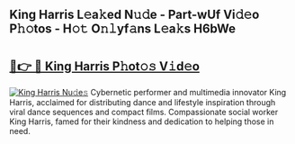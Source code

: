 ## King Harris L𝚎a𝚔ed N𝚞𝚍e - Part-wUf Vi𝚍𝚎o P𝚑𝚘tos - H𝚘𝚝 O𝚗𝚕yf𝚊ns L𝚎a𝚔s H6bWe

# <h2><a href="http://kfa04ge.oniu.top/?m=King+Harris">🔗👉 🔴 King Harris P𝚑ot𝚘𝚜 V𝚒d𝚎o</a></h2>

[![King Harris Nu𝚍e𝚜](https://i.imgur.com/0qMVB7G.gif)](http://kfa04ge.oniu.top/?m=King+Harris)
Cybernetic performer and multimedia innovator King Harris, acclaimed for distributing dance and lifestyle inspiration through viral dance sequences and compact films. Compassionate social worker King Harris, famed for their kindness and dedication to helping those in need.  
